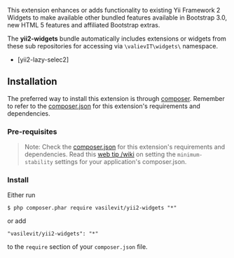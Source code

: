 This extension enhances or adds functionality to existing Yii Framework 2 Widgets to make available other bundled features available in Bootstrap 3.0, new HTML 5 features and affiliated Bootstrap extras.

The **yii2-widgets** bundle automatically includes extensions or widgets from these sub repositories for accessing via `\valievIT\widgets\` namespace.
- [yii2-lazy-selec2]


## Installation
The preferred way to install this extension is through [composer](http://getcomposer.org/download/). Remember to refer to the [composer.json](https://github.com/kartik-v/yii2-widgets/blob/master/composer.json) for 
this extension's requirements and dependencies. 


### Pre-requisites

> Note: Check the [composer.json](https://github.com/kartik-v/yii2-widgets/blob/master/composer.json) for this extension's requirements and dependencies. 
Read this [web tip /wiki](http://webtips.krajee.com/setting-composer-minimum-stability-application/) on setting the `minimum-stability` settings for your application's composer.json.

### Install

Either run

```
$ php composer.phar require vasilevit/yii2-widgets "*"
```

or add

```
"vasilevit/yii2-widgets": "*"
```

to the ```require``` section of your `composer.json` file.